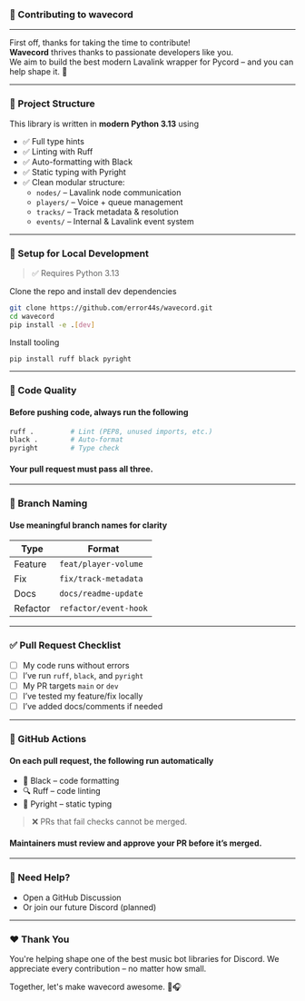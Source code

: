 ### 🤝 Contributing to wavecord
---

First off, thanks for taking the time to contribute!  
**Wavecord** thrives thanks to passionate developers like you.  
We aim to build the best modern Lavalink wrapper for Pycord – and you can help shape it. 🚀

---

### 📐 Project Structure

This library is written in **modern Python 3.13** using

- ✅ Full type hints
- ✅ Linting with Ruff
- ✅ Auto-formatting with Black
- ✅ Static typing with Pyright
- ✅ Clean modular structure:
  - `nodes/` – Lavalink node communication
  - `players/` – Voice + queue management
  - `tracks/` – Track metadata & resolution
  - `events/` – Internal & Lavalink event system

---

### 🔧 Setup for Local Development

> ✅ Requires Python 3.13

Clone the repo and install dev dependencies
```bash
git clone https://github.com/error44s/wavecord.git
cd wavecord
pip install -e .[dev]
```

Install tooling
```bash
pip install ruff black pyright
```

---

### 🧼 Code Quality

#### Before pushing code, always run the following
```bash
ruff .         # Lint (PEP8, unused imports, etc.)
black .        # Auto-format
pyright        # Type check
```
#### Your pull request must pass all three.

---

### 🌱 Branch Naming
#### Use meaningful branch names for clarity

| Type     | Format                |
| -------- | --------------------- |
| Feature  | `feat/player-volume`  |
| Fix      | `fix/track-metadata`  |
| Docs     | `docs/readme-update`  |
| Refactor | `refactor/event-hook` |

---

### ✅ Pull Request Checklist
- [ ] My code runs without errors
- [ ] I’ve run `ruff`, `black`, and `pyright`
- [ ] My PR targets `main` or `dev`
- [ ] I’ve tested my feature/fix locally
- [ ] I’ve added docs/comments if needed

---

### 🧪 GitHub Actions
#### On each pull request, the following run automatically

- 🧼 Black – code formatting
- 🔍 Ruff – code linting
- 🧠 Pyright – static typing

> ❌ PRs that fail checks cannot be merged.
#### Maintainers must review and approve your PR before it’s merged.

---

### 💬 Need Help?
- Open a GitHub Discussion
- Or join our future Discord (planned)

---

### ❤️ Thank You
You're helping shape one of the best music bot libraries for Discord.
We appreciate every contribution – no matter how small.

Together, let's make wavecord awesome. 🌊🎧
